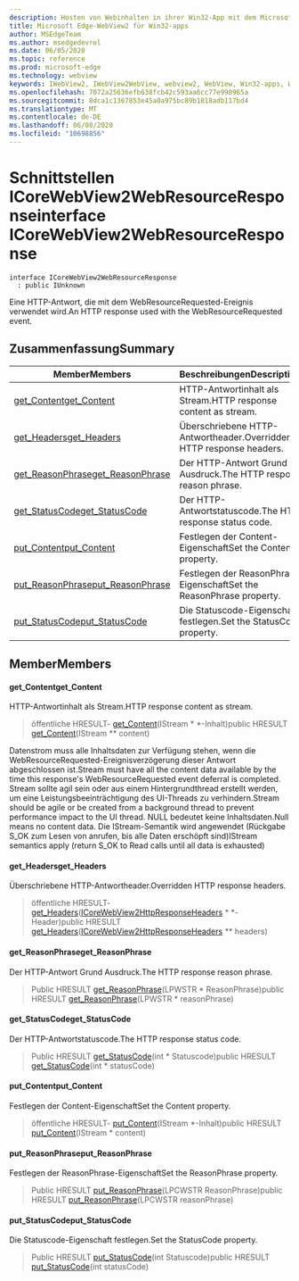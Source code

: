 ```yaml
---
description: Hosten von Webinhalten in ihrer Win32-App mit dem Microsoft Edge WebView2-Steuerelement
title: Microsoft Edge-WebView2 für Win32-apps
author: MSEdgeTeam
ms.author: msedgedevrel
ms.date: 06/05/2020
ms.topic: reference
ms.prod: microsoft-edge
ms.technology: webview
keywords: IWebView2, IWebView2WebView, webview2, WebView, Win32-apps, Win32, Edge, ICoreWebView2, ICoreWebView2Controller, Browser-Steuerelement, Edge-HTML
ms.openlocfilehash: 7072a25636efb638fcb42c593aa6cc77e990965a
ms.sourcegitcommit: 8dca1c1367853e45a0a975bc89b1818adb117bd4
ms.translationtype: MT
ms.contentlocale: de-DE
ms.lasthandoff: 06/08/2020
ms.locfileid: "10698856"
---
```

# <span data-ttu-id="e4414-104">Schnittstellen ICoreWebView2WebResourceResponse</span><span class="sxs-lookup"><span data-stu-id="e4414-104">interface ICoreWebView2WebResourceResponse</span></span> 

```
interface ICoreWebView2WebResourceResponse
  : public IUnknown
```

<span data-ttu-id="e4414-105">Eine HTTP-Antwort, die mit dem WebResourceRequested-Ereignis verwendet wird.</span><span class="sxs-lookup"><span data-stu-id="e4414-105">An HTTP response used with the WebResourceRequested event.</span></span>

## <span data-ttu-id="e4414-106">Zusammenfassung</span><span class="sxs-lookup"><span data-stu-id="e4414-106">Summary</span></span>

 <span data-ttu-id="e4414-107">Member</span><span class="sxs-lookup"><span data-stu-id="e4414-107">Members</span></span>                        | <span data-ttu-id="e4414-108">Beschreibungen</span><span class="sxs-lookup"><span data-stu-id="e4414-108">Descriptions</span></span>
--------------------------------|---------------------------------------------
[<span data-ttu-id="e4414-109">get_Content</span><span class="sxs-lookup"><span data-stu-id="e4414-109">get_Content</span></span>](#get_content) | <span data-ttu-id="e4414-110">HTTP-Antwortinhalt als Stream.</span><span class="sxs-lookup"><span data-stu-id="e4414-110">HTTP response content as stream.</span></span>
[<span data-ttu-id="e4414-111">get_Headers</span><span class="sxs-lookup"><span data-stu-id="e4414-111">get_Headers</span></span>](#get_headers) | <span data-ttu-id="e4414-112">Überschriebene HTTP-Antwortheader.</span><span class="sxs-lookup"><span data-stu-id="e4414-112">Overridden HTTP response headers.</span></span>
[<span data-ttu-id="e4414-113">get_ReasonPhrase</span><span class="sxs-lookup"><span data-stu-id="e4414-113">get_ReasonPhrase</span></span>](#get_reasonphrase) | <span data-ttu-id="e4414-114">Der HTTP-Antwort Grund Ausdruck.</span><span class="sxs-lookup"><span data-stu-id="e4414-114">The HTTP response reason phrase.</span></span>
[<span data-ttu-id="e4414-115">get_StatusCode</span><span class="sxs-lookup"><span data-stu-id="e4414-115">get_StatusCode</span></span>](#get_statuscode) | <span data-ttu-id="e4414-116">Der HTTP-Antwortstatuscode.</span><span class="sxs-lookup"><span data-stu-id="e4414-116">The HTTP response status code.</span></span>
[<span data-ttu-id="e4414-117">put_Content</span><span class="sxs-lookup"><span data-stu-id="e4414-117">put_Content</span></span>](#put_content) | <span data-ttu-id="e4414-118">Festlegen der Content-Eigenschaft</span><span class="sxs-lookup"><span data-stu-id="e4414-118">Set the Content property.</span></span>
[<span data-ttu-id="e4414-119">put_ReasonPhrase</span><span class="sxs-lookup"><span data-stu-id="e4414-119">put_ReasonPhrase</span></span>](#put_reasonphrase) | <span data-ttu-id="e4414-120">Festlegen der ReasonPhrase-Eigenschaft</span><span class="sxs-lookup"><span data-stu-id="e4414-120">Set the ReasonPhrase property.</span></span>
[<span data-ttu-id="e4414-121">put_StatusCode</span><span class="sxs-lookup"><span data-stu-id="e4414-121">put_StatusCode</span></span>](#put_statuscode) | <span data-ttu-id="e4414-122">Die Statuscode-Eigenschaft festlegen.</span><span class="sxs-lookup"><span data-stu-id="e4414-122">Set the StatusCode property.</span></span>

## <span data-ttu-id="e4414-123">Member</span><span class="sxs-lookup"><span data-stu-id="e4414-123">Members</span></span>

#### <span data-ttu-id="e4414-124">get_Content</span><span class="sxs-lookup"><span data-stu-id="e4414-124">get_Content</span></span> 

<span data-ttu-id="e4414-125">HTTP-Antwortinhalt als Stream.</span><span class="sxs-lookup"><span data-stu-id="e4414-125">HTTP response content as stream.</span></span>

> <span data-ttu-id="e4414-126">öffentliche HRESULT- [get_Content](#get_content)(IStream \* \*-Inhalt)</span><span class="sxs-lookup"><span data-stu-id="e4414-126">public HRESULT [get_Content](#get_content)(IStream \*\* content)</span></span>

<span data-ttu-id="e4414-127">Datenstrom muss alle Inhaltsdaten zur Verfügung stehen, wenn die WebResourceRequested-Ereignisverzögerung dieser Antwort abgeschlossen ist.</span><span class="sxs-lookup"><span data-stu-id="e4414-127">Stream must have all the content data available by the time this response's WebResourceRequested event deferral is completed.</span></span> <span data-ttu-id="e4414-128">Stream sollte agil sein oder aus einem Hintergrundthread erstellt werden, um eine Leistungsbeeinträchtigung des UI-Threads zu verhindern.</span><span class="sxs-lookup"><span data-stu-id="e4414-128">Stream should be agile or be created from a background thread to prevent performance impact to the UI thread.</span></span> <span data-ttu-id="e4414-129">NULL bedeutet keine Inhaltsdaten.</span><span class="sxs-lookup"><span data-stu-id="e4414-129">Null means no content data.</span></span> <span data-ttu-id="e4414-130">Die IStream-Semantik wird angewendet (Rückgabe S_OK zum Lesen von anrufen, bis alle Daten erschöpft sind)</span><span class="sxs-lookup"><span data-stu-id="e4414-130">IStream semantics apply (return S_OK to Read calls until all data is exhausted)</span></span>

#### <span data-ttu-id="e4414-131">get_Headers</span><span class="sxs-lookup"><span data-stu-id="e4414-131">get_Headers</span></span> 

<span data-ttu-id="e4414-132">Überschriebene HTTP-Antwortheader.</span><span class="sxs-lookup"><span data-stu-id="e4414-132">Overridden HTTP response headers.</span></span>

> <span data-ttu-id="e4414-133">öffentliche HRESULT- [get_Headers](#get_headers)([ICoreWebView2HttpResponseHeaders](icorewebview2httpresponseheaders.md) \* \*-Header)</span><span class="sxs-lookup"><span data-stu-id="e4414-133">public HRESULT [get_Headers](#get_headers)([ICoreWebView2HttpResponseHeaders](icorewebview2httpresponseheaders.md) \*\* headers)</span></span>

#### <span data-ttu-id="e4414-134">get_ReasonPhrase</span><span class="sxs-lookup"><span data-stu-id="e4414-134">get_ReasonPhrase</span></span> 

<span data-ttu-id="e4414-135">Der HTTP-Antwort Grund Ausdruck.</span><span class="sxs-lookup"><span data-stu-id="e4414-135">The HTTP response reason phrase.</span></span>

> <span data-ttu-id="e4414-136">Public HRESULT [get_ReasonPhrase](#get_reasonphrase)(LPWSTR \* ReasonPhrase)</span><span class="sxs-lookup"><span data-stu-id="e4414-136">public HRESULT [get_ReasonPhrase](#get_reasonphrase)(LPWSTR \* reasonPhrase)</span></span>

#### <span data-ttu-id="e4414-137">get_StatusCode</span><span class="sxs-lookup"><span data-stu-id="e4414-137">get_StatusCode</span></span> 

<span data-ttu-id="e4414-138">Der HTTP-Antwortstatuscode.</span><span class="sxs-lookup"><span data-stu-id="e4414-138">The HTTP response status code.</span></span>

> <span data-ttu-id="e4414-139">Public HRESULT [get_StatusCode](#get_statuscode)(int \* Statuscode)</span><span class="sxs-lookup"><span data-stu-id="e4414-139">public HRESULT [get_StatusCode](#get_statuscode)(int \* statusCode)</span></span>

#### <span data-ttu-id="e4414-140">put_Content</span><span class="sxs-lookup"><span data-stu-id="e4414-140">put_Content</span></span> 

<span data-ttu-id="e4414-141">Festlegen der Content-Eigenschaft</span><span class="sxs-lookup"><span data-stu-id="e4414-141">Set the Content property.</span></span>

> <span data-ttu-id="e4414-142">öffentliche HRESULT- [put_Content](#put_content)(IStream \*-Inhalt)</span><span class="sxs-lookup"><span data-stu-id="e4414-142">public HRESULT [put_Content](#put_content)(IStream \* content)</span></span>

#### <span data-ttu-id="e4414-143">put_ReasonPhrase</span><span class="sxs-lookup"><span data-stu-id="e4414-143">put_ReasonPhrase</span></span> 

<span data-ttu-id="e4414-144">Festlegen der ReasonPhrase-Eigenschaft</span><span class="sxs-lookup"><span data-stu-id="e4414-144">Set the ReasonPhrase property.</span></span>

> <span data-ttu-id="e4414-145">Public HRESULT [put_ReasonPhrase](#put_reasonphrase)(LPCWSTR ReasonPhrase)</span><span class="sxs-lookup"><span data-stu-id="e4414-145">public HRESULT [put_ReasonPhrase](#put_reasonphrase)(LPCWSTR reasonPhrase)</span></span>

#### <span data-ttu-id="e4414-146">put_StatusCode</span><span class="sxs-lookup"><span data-stu-id="e4414-146">put_StatusCode</span></span> 

<span data-ttu-id="e4414-147">Die Statuscode-Eigenschaft festlegen.</span><span class="sxs-lookup"><span data-stu-id="e4414-147">Set the StatusCode property.</span></span>

> <span data-ttu-id="e4414-148">Public HRESULT [put_StatusCode](#put_statuscode)(int Statuscode)</span><span class="sxs-lookup"><span data-stu-id="e4414-148">public HRESULT [put_StatusCode](#put_statuscode)(int statusCode)</span></span>

